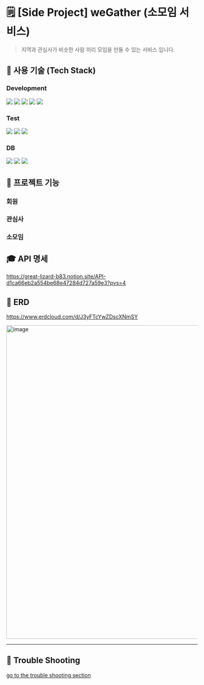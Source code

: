 # 🗒️ [Side Project] weGather (소모임 서비스)
> 지역과 관심사가 비슷한 사람 끼리 모임을 만들 수 있는 서비스 입니다.


## 🔧 사용 기술 (Tech Stack)
### Development
<img src="https://img.shields.io/badge/java-007396?style=for-the-badge&logo=Java&logoColor=white"> <img src="https://img.shields.io/badge/springboot-6DB33F?style=for-the-badge&logo=springboot&logoColor=white"> <img src="https://img.shields.io/badge/spring security-6DB33F?style=for-the-badge&logo=springsecurity&logoColor=white">  <img src="https://img.shields.io/badge/spring data jpa-6DB33F?style=for-the-badge&logo=spring&logoColor=white"> <img src="https://img.shields.io/badge/query dsl-007DB8?style=for-the-badge&logo=spring jpa&logoColor=white">

### Test
<img src="https://img.shields.io/badge/junit5-25A162?style=for-the-badge&logo=junit5&logoColor=white"> <img src="https://img.shields.io/badge/assertj-A5915F?style=for-the-badge&logo=assertj&logoColor=white"> <img src="https://img.shields.io/badge/rest assured-006272?style=for-the-badge&logo=rest-assured&logoColor=white">
    
### DB
<img src="https://img.shields.io/badge/mysql-4479A1?style=for-the-badge&logo=mysql&logoColor=white"> <img src="https://img.shields.io/badge/amazon s3-569A31?style=for-the-badge&logo=amazons3&logoColor=white"> <img src="https://img.shields.io/badge/redis-DC382D?style=for-the-badge&logo=redis&logoColor=white">

## 🔎 프로젝트 기능
### 회원


### 관심사


### 소모임


## 🎓 API 명세
https://great-lizard-b83.notion.site/API-d1ca66eb2a554be68e47284d727a59e3?pvs=4

## 📖 ERD
https://www.erdcloud.com/d/J3yFTcYwZDscXNmSY

<img width="824" alt="image" src="https://github.com/gyureal/weGather/assets/78974381/009ad5f4-7c24-46b8-b2f9-32c871d8160b">


---
## 📕 Trouble Shooting
[go to the trouble shooting section](./TROUBLE_SHOOTING.md)








